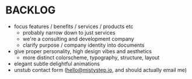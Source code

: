 # BACKLOG

- focus features / benefits / services / products etc
  - probably narrow down to just services
  - we're a consulting and development company
  - clarify purpose / company identity into documents
- give proper personality, high design vibes and aesthetics
  - more distinct colorscheme, typography, structure, layout
- elegant subtle delightful animations
- unstub contact form (hello@mistystep.io, and should actually email me)
